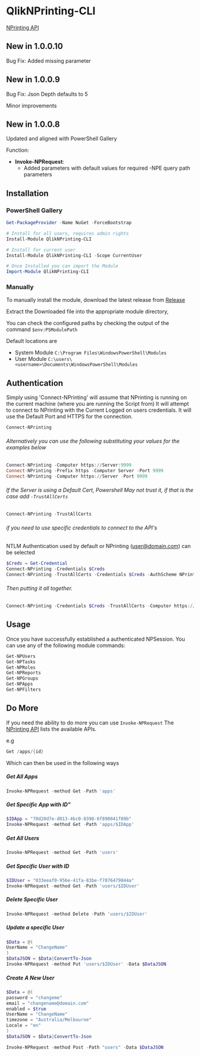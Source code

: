 # QlikNPrinting-CLI
[NPrinting API](https://help.qlik.com/en-US/nprinting/csh/Content/NPrinting/Extending/NPrinting-APIs-Reference-Redirect.htm)

## New in 1.0.0.10
Bug Fix: Added missing parameter 

## New in 1.0.0.9
Bug Fix: Json Depth defaults to 5

Minor improvements 

## New in 1.0.0.8
Updated and aligned with PowerShell Gallery

Function: 
- **Invoke-NPRequest**:
  - Added parameters with default values for required -NPE query path parameters

## Installation
### PowerShell Gallery
```PowerShell
Get-PackageProvider -Name NuGet -ForceBootstrap

# Install for all users, requires admin rights
Install-Module QlikNPrinting-CLI

# Install for current user
Install-Module QlikNPrinting-CLI -Scope CurrentUser
```

```PowerShell
# Once Installed you can import the Module
Import-Module QlikNPrinting-CLI
```

### Manually

To manually install the module, download the latest release from [Release](https://github.com/QlikProfessionalServices/QlikNPrinting-CLI/releases/latest)

Extract the Downloaded file into the appropriate module directory, 

You can check the configured paths by checking the output of the command `$env:PSModulePath`

Default locations are
- System Module `C:\Program Files\WindowsPowerShell\Modules`
- User Module `C:\users\<username>\Documents\WindowsPowerShell\Modules`

## Authentication
Simply using 'Connect-NPrinting' will assume that NPrinting is running on the current machine (where you are running the Script from)
It will attempt to connect to NPrinting with the Current Logged on users credentials.
It will use the Default Port and HTTPS for the connection.

```PowerShell
Connect-NPrinting
```

###### Alternatively you can use the following substituting your values for the examples below
```PowerShell
Connect-NPrinting -Computer https://Server:9999
Connect-NPrinting -Prefix https -Computer Server -Port 9999
Connect-NPrinting -Computer https://Server -Port 9999
```

###### If the Server is using a Default Cert, Powershell May not trust it, if that is the case add `-TrustAllCerts`

```PowerShell
Connect-NPrinting -TrustAllCerts
```

###### if you need to use specific credentials to connect to the API's
NTLM Authentication used by default
or NPrinting (user@domain.com) can be selected

```PowerShell
$Creds = Get-Credential
Connect-NPrinting -Credentials $Creds
Connect-NPrinting -TrustAllCerts -Credentials $Creds -AuthScheme NPrinting
```


###### Then putting it all together.

```PowerShell
Connect-NPrinting -Credentials $Creds -TrustAllCerts -Computer https://server:9999
```

## Usage
Once you have successfully established a authenticated NPSession. You can use any of the following module commands:
```PowerShell
Get-NPUsers
Get-NPTasks
Get-NPRoles
Get-NPReports
Get-NPGroups
Get-NPApps
Get-NPFilters
```

## Do More
If you need the ability to do more you can use `Invoke-NPRequest`
The [NPrinting API](https://help.qlik.com/en-US/nprinting/csh/Content/NPrinting/Extending/NPrinting-APIs-Reference-Redirect.htm) lists the available APIs.

e.g 
```PowerShell 
Get /apps/{id}
```

Which can then be used in the following ways

##### Get All Apps
```PowerShell
Invoke-NPRequest -method Get -Path 'apps'
```

##### Get Specific App with ID"
```PowerShell
$IDApp = "70d20d7e-d013-4bc0-8398-6f890041f89b"
Invoke-NPRequest -method Get -Path 'apps/$IDApp'
```

##### Get All Users
```PowerShell
Invoke-NPRequest -method Get -Path 'users'
```

##### Get Specific User with ID
```PowerShell
$IDUser = "033eeaf0-956e-41fa-83be-f7876479844a"
Invoke-NPRequest -method Get -Path 'users/$IDUser'
```

##### Delete Specific User
```PowerShell
Invoke-NPRequest -method Delete -Path 'users/$IDUser'
```

##### Update a specific User
```PowerShell
$Data = @(
UserName = "ChangeName"
)
$DataJSON = $Data|ConvertTo-Json
Invoke-NPRequest -method Put 'users/$IDUser' -Data $DataJSON
```

##### Create A New User
```PowerShell
$Data = @(
password = "changeme"
email = "changename@domain.com"
enabled = $true
UserName = "ChangeName"
timezone = "Australia/Melbourne"
Locale = "en"
)
$DataJSON = $Data|ConvertTo-Json

Invoke-NPRequest -method Post -Path "users" -Data $DataJSON
```

